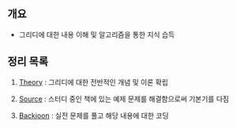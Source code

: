 ## 개요

- 그리디에 대한 내용 이해 및 알고리즘을 통한 지식 습득

## 정리 목록

1. [Theory](https://github.com/Researching-Algorithms-For-Us/3.Greedy/tree/master/theory) : 그리디에 대한 전반적인 개념 및 이론 확립

2. [Source](https://github.com/Researching-Algorithms-For-Us/3.Greedy/tree/master/source) : 스터디 중인 책에 있는 예제 문제를 해결함으로써 기본기를 다짐

3. [Backjoon](https://github.com/Researching-Algorithms-For-Us/3.Greedy/tree/master/baekjoon) : 실전 문제를 풀고 해당 내용에 대한 코딩
